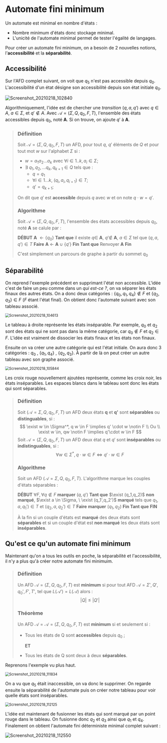 # Automate fini minimum

Un automate est minimal en nombre d'états : 

* Nombre minimum d'états donc stockage minimal.
* L'unicité de l'automate minimal permet de tester l'égalité de langages.

Pour créer un automate fini minimum, on a besoin de 2 nouvelles notions, l'**accessibilité** et la **séparabilité**.

## Accessibilité

Sur l'AFD complet suivant, on voit que $q_5$ n'est pas accessible depuis $q_0$. L'accessibilité d'un état désigne son accessibilité depuis son état initiale $q_0$.

![Screenshot_20210218_102840](../../../site/in406/Screenshot_20210218_102840.png)

Algorithmiquement, l'idée est de chercher une _transition_ $(q,a,q')$ avec $q\in A$, $a\in \Sigma$, et $q' \notin A$. Avec $\mathcal A = (\Sigma,Q,q_0,F,T)$, l'ensemble des états accessibles depuis $q_0$, noté  **A**. Si on trouve, on ajoute  $q'$ à **A**.

>  ### Définition
>
> Soit $\mathcal A = (\Sigma,Q,q_0,F,T)$ un AFD, pour tout $q$, $q'$ éléments de $Q$ et pour tout mot $w$ sur l'alphabet $\Sigma$ si :
>
> * $w=a_1a_2...a_k$ avec $\forall i \in 1..k,a_i \in \Sigma$;
> * $\exists \ q_1,q_2,...q_k,q_{k+1} \in Q$ tels que :
>   * $q=q_1$
>   * $\forall i \in 1...k, \ (q_i,a_i,q_{i+1}) \in T$;
>   * $q' = q_{k+1}$;
>
> On dit que $q'$ est **accessible** depuis $q$ avec $w$ et on note $q \cdot w = q'$.
>
> ### Algorithme
>
> Soit $\mathcal A = (\Sigma,Q,q_0,F,T)$, l'ensemble des états accessibles depuis $q_0$, noté **A** se calule par : 
>
> **DÉBUT**
> 	**A** $\leftarrow \{q_0\}$
> 	**Tant que** il existe $q \in$ **A**, $q' \notin$ **A**, $a \in \Sigma$ tel que $(q,a,q') \in T$ **Faire**
> 		**A** $\leftarrow$ **A** $\cup\ \{q'\}$
> 	**Fin Tant que**
> 	Renvoyer **A**
> **Fin**
>
> C'est simplement un parcours de graphe à partir du sommet $q_0$

## Séparabilité

On reprend l'exemple précédent en supprimant l'état non accessible. L'idée c'est de faire un peu comme dans un *qui est-ce ?*, on va séparer les états finaux des autres états. On a donc deux catégories : $\{q_0,q_1,q_4\} \notin F$ et $\{q_2,q_3\} \in F$ ($F$ étant l'état final). On obtient donc l'automate suivant avec son tableau associé.

<img src="../../../site/in406/Screenshot_20210218_104613.png" alt="Screenshot_20210218_104613" style="zoom:80%;" />

Le tableau à droite représente les états inséparable. Par exemple, $q_0$ et $q_2$ sont des états qui ne sont pas dans la même catégorie, car $q_0 \notin F$ et $q_2 \in F$. L'idée est vraiment de dissocier les états finaux et les états non finaux. 

Ensuite on va créer une autre catégorie qui est l'état initiale. On aura donc 3 catégories : $q_0$ , $\{q_1,q_4\}$ , $\{q_2,q_3\}$. À partir de là on peut créer un autre tableau avec son graphe associé.

<img src="../../../site/in406/Screenshot_20210218_105844.png" alt="Screenshot_20210218_105844" style="zoom:80%;" />

Les croix rouge nouvellement ajoutées représente, comme les croix noir, les états inséparables. Les espaces blancs dans le tableau sont donc les états qui sont séparables. 

> ### Définition
>
> Soit $(\mathcal A = \Sigma,Q,q_0,F,T)$ un AFD deux états **q** et **q'** sont **séparables** ou **distinguables**, si :
> $$
> \exist w \in \Sigma^*, q w \in F \implies q' \cdot w \notin F
> \\ Ou \\
> \exist w \in, qw \notin F \implies q'\cdot w \in F
> $$
> Soit $\mathcal A = ( \Sigma, Q, q_0, F, T)$ un AFD deux état $q$ et $q'$ sont **inséparables** ou **indistinguables**, si : 
> $$
> \forall w \in \Sigma^*, q \cdot w \in F \iff q' \cdot w \in F
> $$
>
> ### Algorithme
>
> Soit un AFD $(\mathcal A = \Sigma,Q,q_0,F,T)$. L'algorithme marque les couples d'états séparables :
>
> **DÉBUT**
> 	$\forall F, \forall q \notin F$ **marquer** $(q,q')$
> 	**Tant que** $\exist (q_1,q_2)$ **non marqué**, $\exist a \in \Sigma, \ \exist (q_1',q_2')$ **marqué** tels que $q_1,a,q_1') \in T$ et $(q_2,a,q_2') \in T$ **Faire**
> 		**marquer** $(q_1,q_2)$
> 	**Fin Tant que**
> **FIN**
>
> À la fin si un couple d'états est **marqué** des deux états sont **séparables** et si un couple d'état est **non marqué** les deux états sont **inséparables**.

## Qu'est ce qu'un automate fini minimum

Maintenant qu'on a tous les outils en poche, la séparabilité et l'accessibilité, il n'y a plus qu'à créer notre automate fini minimuim.

> ### Définition
>
> Un AFD $\mathcal A = (\Sigma,Q,q_0,F,T)$ est **minimum** si pour tout AFD $\mathcal A = \Sigma',Q',q_0',F',T'$, tel que $L(\mathcal A') = L(\mathcal A)$ alors :
> $$
> |Q| \leq |Q'|
> $$
>
> ### Théorème
>
> Un AFD $\mathcal A = \mathcal A = (\Sigma,Q,q_0,F,T)$ est **minimum** si et seulement si :
>
> * Tous les états de Q sont **accessibles** depuis $q_0$ ; 
>
>   **ET**
>
> * Tous les états de Q sont deux à deux **séparables**.

Reprenons l'exemple vu plus haut.

<img src="../../../site/in406/Screenshot_20210218_111834.png" alt="Screenshot_20210218_111834" style="zoom:80%;" />

On a vu que $q_5$ était inaccessible, on va donc le supprimer. On regarde ensuite la séparabilité de l'automate puis on créer notre tableau pour voir quelle états sont inséparables.

<img src="../../../site/in406/Screenshot_20210218_112125.png" alt="Screenshot_20210218_112125" style="zoom:80%;" />

L'idée est maintenant de fusionner les états qui sont marqué par un point rouge dans le tableau. On fusionne donc $q_2$ et $q_3$ ainsi que $q_1$ et $q_4$. Finalement on obtient l'automate fini déterministe minimal complet suivant :

![Screenshot_20210218_112550](../../../site/in406/Screenshot_20210218_112550.png)
